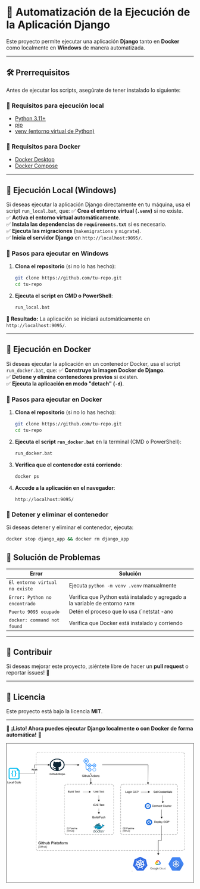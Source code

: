# 🚀 Automatización de la Ejecución de la Aplicación Django

Este proyecto permite ejecutar una aplicación **Django** tanto en **Docker** como localmente en **Windows** de manera automatizada.

---

## **🛠️ Prerrequisitos**
Antes de ejecutar los scripts, asegúrate de tener instalado lo siguiente:

### **🔹 Requisitos para ejecución local**
- [Python 3.11+](https://www.python.org/downloads/)
- [pip](https://pip.pypa.io/en/stable/installation/)
- [venv (entorno virtual de Python)](https://docs.python.org/3/tutorial/venv.html)

### **🔹 Requisitos para Docker**
- [Docker Desktop](https://www.docker.com/products/docker-desktop)
- [Docker Compose](https://docs.docker.com/compose/install/)

---

## **📌 Ejecución Local (Windows)**
Si deseas ejecutar la aplicación Django directamente en tu máquina, usa el script `run_local.bat`, que:
✅ **Crea el entorno virtual (`.venv`)** si no existe.  
✅ **Activa el entorno virtual automáticamente**.  
✅ **Instala las dependencias de `requirements.txt`** si es necesario.  
✅ **Ejecuta las migraciones** (`makemigrations` y `migrate`).  
✅ **Inicia el servidor Django** en `http://localhost:9095/`.

### **🔹 Pasos para ejecutar en Windows**
1. **Clona el repositorio** (si no lo has hecho):
   ```sh
   git clone https://github.com/tu-repo.git
   cd tu-repo
   ```
2. **Ejecuta el script en CMD o PowerShell**:
   ```sh
   run_local.bat
   ```

**🚀 Resultado:** La aplicación se iniciará automáticamente en `http://localhost:9095/`.

---

## **📌 Ejecución en Docker**
Si deseas ejecutar la aplicación en un contenedor Docker, usa el script `run_docker.bat`, que:
✅ **Construye la imagen Docker de Django**.  
✅ **Detiene y elimina contenedores previos** si existen.  
✅ **Ejecuta la aplicación en modo "detach" (`-d`)**.  

### **🔹 Pasos para ejecutar en Docker**
1. **Clona el repositorio** (si no lo has hecho):
   ```sh
   git clone https://github.com/tu-repo.git
   cd tu-repo
   ```
2. **Ejecuta el script `run_docker.bat`** en la terminal (CMD o PowerShell):
   ```sh
   run_docker.bat
   ```
3. **Verifica que el contenedor está corriendo**:
   ```sh
   docker ps
   ```
4. **Accede a la aplicación en el navegador**:
   ```
   http://localhost:9095/
   ```

### **🔹 Detener y eliminar el contenedor**
Si deseas detener y eliminar el contenedor, ejecuta:
```sh
docker stop django_app && docker rm django_app
```

## **📌 Solución de Problemas**
| Error | Solución |
|-------|----------|
| `El entorno virtual no existe` | Ejecuta `python -m venv .venv` manualmente |
| `Error: Python no encontrado` | Verifica que Python está instalado y agregado a la variable de entorno `PATH` |
| `Puerto 9095 ocupado` | Detén el proceso que lo usa (`netstat -ano | findstr :9095`) |
| `docker: command not found` | Verifica que Docker está instalado y corriendo |

---

## **📌 Contribuir**
Si deseas mejorar este proyecto, ¡siéntete libre de hacer un **pull request** o reportar issues! 🎉

---

## **📌 Licencia**
Este proyecto está bajo la licencia **MIT**.

---
🚀 **¡Listo! Ahora puedes ejecutar Django localmente o con Docker de forma automática!** 🚀


![alt text](Github.drawio.png)